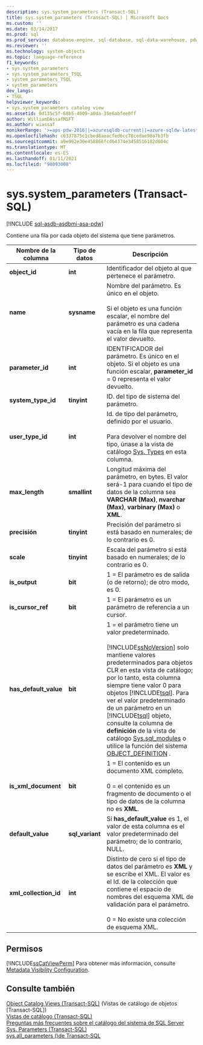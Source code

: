 ```yaml
---
description: sys.system_parameters (Transact-SQL)
title: sys.system_parameters (Transact-SQL) | Microsoft Docs
ms.custom: ''
ms.date: 03/14/2017
ms.prod: sql
ms.prod_service: database-engine, sql-database, sql-data-warehouse, pdw
ms.reviewer: ''
ms.technology: system-objects
ms.topic: language-reference
f1_keywords:
- sys.system_parameters
- sys.system_parameters_TSQL
- system_parameters_TSQL
- system_parameters
dev_langs:
- TSQL
helpviewer_keywords:
- sys.system_parameters catalog view
ms.assetid: 0d135c5f-68b5-4009-a0da-35e6abfee0ff
author: WilliamDAssafMSFT
ms.author: wiassaf
monikerRange: '>=aps-pdw-2016||=azuresqldb-current||=azure-sqldw-latest||>=sql-server-2016||>=sql-server-linux-2017||=azuresqldb-mi-current'
ms.openlocfilehash: c6337875c1cbed8aeacfed6cc78cedae98a7b3fb
ms.sourcegitcommit: a9e982e30e458866fcd64374e3458516182d604c
ms.translationtype: MT
ms.contentlocale: es-ES
ms.lasthandoff: 01/11/2021
ms.locfileid: "98093008"
---
```

# <a name="syssystem_parameters-transact-sql"></a>sys.system_parameters (Transact-SQL)
[!INCLUDE [sql-asdb-asdbmi-asa-pdw](../../includes/applies-to-version/sql-asdb-asdbmi-asa-pdw.md)]

  Contiene una fila por cada objeto del sistema que tiene parámetros.  
  
|Nombre de la columna|Tipo de datos|Descripción|  
|-----------------|---------------|-----------------|  
|**object_id**|**int**|Identificador del objeto al que pertenece el parámetro.|  
|**name**|**sysname**|Nombre del parámetro. Es único en el objeto.<br /><br /> Si el objeto es una función escalar, el nombre del parámetro es una cadena vacía en la fila que representa el valor devuelto.|  
|**parameter_id**|**int**|IDENTIFICADOR del parámetro. Es único en el objeto. Si el objeto es una función escalar, **parameter_id** = 0 representa el valor devuelto.|  
|**system_type_id**|**tinyint**|ID. del tipo de sistema del parámetro.|  
|**user_type_id**|**int**|Id. de tipo del parámetro, definido por el usuario.<br /><br /> Para devolver el nombre del tipo, únase a la vista de catálogo [Sys. Types](../../relational-databases/system-catalog-views/sys-types-transact-sql.md) en esta columna.|  
|**max_length**|**smallint**|Longitud máxima del parámetro, en bytes. El valor será-1 para cuando el tipo de datos de la columna sea **VARCHAR (Max)**, **nvarchar (Max)**, **varbinary (Max)** o **XML**.|  
|**precisión**|**tinyint**|Precisión del parámetro si está basado en numerales; de lo contrario es 0.|  
|**scale**|**tinyint**|Escala del parámetro si está basado en numerales; de lo contrario es 0.|  
|**is_output**|**bit**|1 = El parámetro es de salida (o de retorno); de otro modo, es 0.|  
|**is_cursor_ref**|**bit**|1 = El parámetro es un parámetro de referencia a un cursor.|  
|**has_default_value**|**bit**|1 = el parámetro tiene un valor predeterminado.<br /><br /> [!INCLUDE[ssNoVersion](../../includes/ssnoversion-md.md)] solo mantiene valores predeterminados para objetos CLR en esta vista de catálogo; por lo tanto, esta columna siempre tiene valor 0 para objetos [!INCLUDE[tsql](../../includes/tsql-md.md)]. Para ver el valor predeterminado de un parámetro en un [!INCLUDE[tsql](../../includes/tsql-md.md)] objeto, consulte la columna de **definición** de la vista de catálogo [Sys.sql_modules](../../relational-databases/system-catalog-views/sys-sql-modules-transact-sql.md) o utilice la función del sistema [OBJECT_DEFINITION](../../t-sql/functions/object-definition-transact-sql.md) .|  
|**is_xml_document**|**bit**|1 = El contenido es un documento XML completo.<br /><br /> 0 = el contenido es un fragmento de documento o el tipo de datos de la columna no es **XML**.|  
|**default_value**|**sql_variant**|Si **has_default_value** es 1, el valor de esta columna es el valor predeterminado del parámetro; de lo contrario, NULL.|  
|**xml_collection_id**|**int**|Distinto de cero si el tipo de datos del parámetro es **XML** y se escribe el XML. El valor es el Id. de la colección que contiene el espacio de nombres del esquema XML de validación para el parámetro.<br /><br /> 0 = No existe una colección de esquema XML.|  
  
## <a name="permissions"></a>Permisos  
 [!INCLUDE[ssCatViewPerm](../../includes/sscatviewperm-md.md)] Para obtener más información, consulte [Metadata Visibility Configuration](../../relational-databases/security/metadata-visibility-configuration.md).  
  
## <a name="see-also"></a>Consulte también  
 [Object Catalog Views &#40;Transact-SQL&#41;](../../relational-databases/system-catalog-views/object-catalog-views-transact-sql.md)  (Vistas de catálogo de objetos [Transact-SQL])  
 [Vistas de catálogo &#40;Transact-SQL&#41;](../../relational-databases/system-catalog-views/catalog-views-transact-sql.md)   
 [Preguntas más frecuentes sobre el catálogo del sistema de SQL Server](../../relational-databases/system-catalog-views/querying-the-sql-server-system-catalog-faq.md)   
 [Sys. Parameters &#40;Transact-SQL&#41;](../../relational-databases/system-catalog-views/sys-parameters-transact-sql.md)   
 [sys.all_parameters &#40;&#41;de Transact-SQL ](../../relational-databases/system-catalog-views/sys-all-parameters-transact-sql.md)  
  
  
